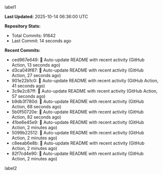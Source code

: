 
label1 
<!-- ACTIVITY_START -->
**Last Updated:** 2025-10-14 06:36:00 UTC

**Repository Stats:**
- Total Commits: 91642
- Last Commit: 14 seconds ago

**Recent Commits:**
- ced967e649: 🤖 Auto-update README with recent activity (GitHub Action, 13 seconds ago)
- d3ca049f87: 🤖 Auto-update README with recent activity (GitHub Action, 27 seconds ago)
- 901e22b1c0: 🤖 Auto-update README with recent activity (GitHub Action, 41 seconds ago)
- 3c9e2c87ff: 🤖 Auto-update README with recent activity (GitHub Action, 57 seconds ago)
- b9db3f780d: 🤖 Auto-update README with recent activity (GitHub Action, 68 seconds ago)
- 5b0f50720e: 🤖 Auto-update README with recent activity (GitHub Action, 82 seconds ago)
- 41be6e45e9: 🤖 Auto-update README with recent activity (GitHub Action, 2 minutes ago)
- 5099b22512: 🤖 Auto-update README with recent activity (GitHub Action, 2 minutes ago)
- c8eeab6e8b: 🤖 Auto-update README with recent activity (GitHub Action, 2 minutes ago)
- 82f7cd4e90: 🤖 Auto-update README with recent activity (GitHub Action, 2 minutes ago)
<!-- ACTIVITY_END -->

label2
